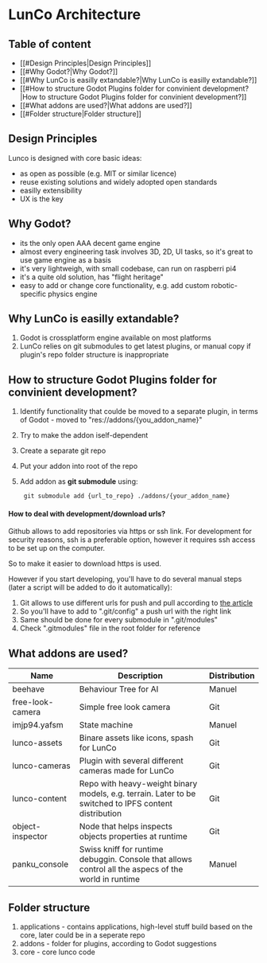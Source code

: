 # LunCo Architecture

## Table of content

- [[#Design Principles|Design Principles]]
- [[#Why Godot?|Why Godot?]]
- [[#Why LunCo is easilly extandable?|Why LunCo is easilly extandable?]]
- [[#How to structure Godot Plugins folder for convinient development?|How to structure Godot Plugins folder for convinient development?]]
- [[#What addons are used?|What addons are used?]]
- [[#Folder structure|Folder structure]]

## Design Principles

Lunco is designed with core basic ideas:
- as open as possible (e.g. MIT or similar licence)
- reuse existing solutions and widely adopted open standards
- easilly extensibility 
- UX is the key

## Why Godot?

- its the only open AAA decent game engine
- almost every engineering task involves 3D, 2D, UI tasks, so it's great to use game engine as a basis
- it's very lightweigh, with small codebase, can run on raspberri pi4
- it's a quite old solution, has "flight heritage"
- easy to add or change core functionality, e.g. add custom robotic-specific physics engine


## Why LunCo is easilly extandable?

1. Godot is crossplatform engine available on most platforms
2. LunCo relies on git submodules to get latest plugins, or manual copy if plugin's repo folder structure is inappropriate

## How to structure Godot Plugins folder for convinient development?

1. Identify functionality that coulde be moved to a separate plugin, in terms of Godot - moved to "res://addons/{you_addon_name}"
2. Try to make the addon iself-dependent
3. Create a separate git repo
4. Put your addon into root of the repo
5. Add addon as **git submodule** using:

		git submodule add {url_to_repo} ./addons/{your_addon_name}

#### How to deal with development/download urls?

Github allows to add repositories via https or ssh link. For development for security reasons, ssh is a preferable option, however it requires ssh access to be set up on the computer.

So to make it easier to download https is used.

However if you start developing, you'll have to do several manual steps (later a script will be added to do it automatically):
1. Git allows to use different urls for push and pull according to [the article](https://stackoverflow.com/questions/31747072/will-remote-url-for-fetch-and-push-be-different)
2. So you'll have to add to ".git/config" a push url with the right link
3. Same should be done for every submodule in ".git/modules"
4. Check ".gitmodules" file in the root folder for reference

## What addons are used?

| **Name**         | **Description**                                                                                       | **Distribution** |
| ---------------- | ----------------------------------------------------------------------------------------------------- | ---------------- |
| beehave          | Behaviour Tree for AI                                                                                 | Manuel           |
| free-look-camera | Simple free look camera                                                                               | Git              |
| imjp94.yafsm     | State machine                                                                                         | Manuel           |
| lunco-assets     | Binare assets like icons, spash for LunCo                                                             | Git              |
| lunco-cameras    | Plugin with several different cameras made for LunCo                                                  | Git              |
| lunco-content    | Repo with heavy-weight binary models, e.g. terrain. Later to be switched to IPFS content distribution | Git              |
| object-inspector | Node that helps inspects objects properties at runtime                                                | Git              |
| panku_console    | Swiss kniff for runtime debuggin. Console that allows control all the aspecs of the world in runtime  | Manuel           |                 |                                                                                                       |                  |

## Folder structure

1. applications - contains applications, high-level stuff build based on the core, later could be in a seperate repo
2. addons - folder for plugins, according to Godot suggestions
3. core - core lunco code
